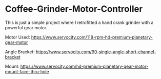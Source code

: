 # Coffee-Grinder-Motor-Controller

This is just a simple project where I retrofitted a hand crank grinder with a powerful gear motor.

Motor Used: https://www.servocity.com/118-rpm-hd-premium-planetary-gear-motor

Angle Bracket: https://www.servocity.com/90-single-angle-short-channel-bracket

Mount: https://www.servocity.com/hd-premium-planetary-gear-motor-mount-face-thru-hole
